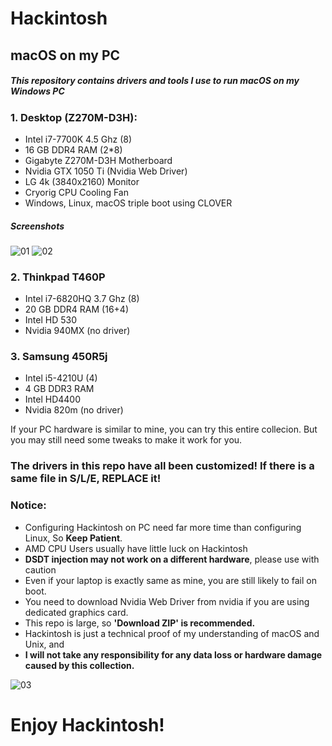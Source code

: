 # Hackintosh
## macOS on my PC

##### This repository contains drivers and tools I use to run macOS on my Windows PC

### 1. Desktop (Z270M-D3H):
- Intel i7-7700K 4.5 Ghz (8)
- 16 GB DDR4 RAM (2*8)
- Gigabyte Z270M-D3H Motherboard
- Nvidia GTX 1050 Ti (Nvidia Web Driver)
- LG 4k (3840x2160) Monitor
- Cryorig CPU Cooling Fan
- Windows, Linux, macOS triple boot using CLOVER

##### Screenshots
![01](https://i.imgur.com/SzjM91P.jpg)
![02](https://i.imgur.com/Wa7JaNf.png)

### 2. Thinkpad T460P
- Intel i7-6820HQ 3.7 Ghz (8)
- 20 GB DDR4 RAM (16+4)
- Intel HD 530
- Nvidia 940MX (no driver)

### 3. Samsung 450R5j
- Intel i5-4210U (4)
- 4 GB DDR3 RAM
- Intel HD4400
- Nvidia 820m (no driver)

If your PC hardware is similar to mine, you can try this entire collecion. But you may still need some tweaks to make it work for you.  

### The drivers in this repo have all been customized! If there is a same file in S/L/E, REPLACE it!  

### Notice:
 - Configuring Hackintosh on PC need far more time than configuring Linux, So **Keep Patient**.
 - AMD CPU Users usually have little luck on Hackintosh
 - **DSDT injection may not work on a different hardware**, please use with caution
 - Even if your laptop is exactly same as mine, you are still likely to fail on boot.
 - You need to download Nvidia Web Driver from nvidia if you are using dedicated graphics card.
 - This repo is large, so **'Download ZIP' is recommended.**
 - Hackintosh is just a technical proof of my understanding of macOS and Unix, and
 - **I will not take any responsibility for any data loss or hardware damage caused by this collection.**

![03](https://i.imgur.com/JlHl7QK.png)

# Enjoy Hackintosh!  


